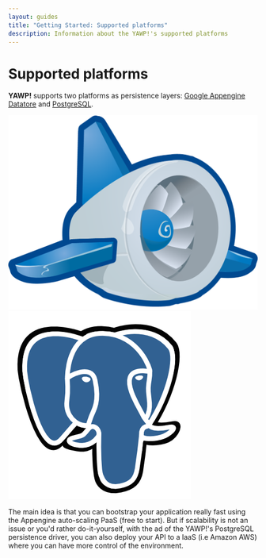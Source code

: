 ```yaml
---
layout: guides
title: "Getting Started: Supported platforms"
description: Information about the YAWP!'s supported platforms
---
```

# Supported platforms

__YAWP!__ supports two platforms as persistence layers: [Google Appengine Datatore](https://cloud.google.com) and [PostgreSQL](http://www.postgresql.org).


<div class="platforms">
    <img src="/assets/img/platforms/appengine.png" />
    <img src="/assets/img/platforms/postgres.png" />
</div>

The main idea is that you can bootstrap your application really fast using the
Appengine auto-scaling PaaS (free to start). But if scalability is not an issue
or you'd rather do-it-yourself, with the ad of the YAWP!'s PostgreSQL persistence
driver, you can also deploy your API to a IaaS (i.e Amazon AWS) where you can
have more control of the environment.
